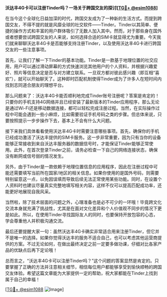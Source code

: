 **沃达丰4G卡可以注册Tinder吗？一场关于跨国交友的探讨[[TG💪+ @esim1088](https://t.me/s/esim1088)]**

在当今这个全球化日益加深的时代，跨国交友成为了一种新的生活方式。而提到跨国交友，不得不提的就是风靡全球的社交软件——Tinder。Tinder以其简单、便捷的操作方式和丰富的用户群体吸引了无数人加入其中。然而，对于那些身在国外或者想要尝试跨国交友的人来说，如何选择合适的SIM卡就显得尤为重要。今天我们就来聊聊沃达丰4G卡是否能够支持注册Tinder，以及使用沃达丰4G卡进行跨国交友的一些注意事项。

首先，让我们了解一下Tinder的基本功能。Tinder是一款基于地理位置的社交应用，用户可以通过滑动屏幕的方式快速浏览其他用户的个人资料，并根据兴趣爱好、照片等信息决定是否与对方建立联系。一旦双方都对彼此感兴趣（即互相“喜欢”），就可以开始聊天了。这种即时匹配机制使得Tinder成为了许多人在短时间内找到志同道合朋友的理想平台。

那么问题来了：沃达丰4G卡能否顺利地完成Tinder账号注册呢？答案是肯定的！只要你的手机支持4G网络并且已经安装了最新版本的Tinder应用程序，那么无论是通过Wi-Fi还是移动数据连接，都可以轻松完成注册过程。当然，在实际操作过程中可能会遇到一些小麻烦，比如需要验证手机号码之类的步骤。但总体来说，只要按照提示一步步操作下去，基本上不会有什么大问题。

接下来我们具体看看使用沃达丰4G卡时需要注意哪些事项。首先，确保你的手机已经成功激活了沃达丰提供的SIM卡服务。这一步非常重要，因为只有当你的设备能够正常接收到来自沃达丰服务器的数据信号时，才能保证Tinder能够正常使用。此外，在首次登录Tinder之前，请务必检查一下自己的网络连接状态，确保没有断网或信号弱的情况发生。

另外，由于Tinder是一款依赖于地理位置信息的应用程序，因此在注册过程中可能还需要填写当前所在国家/地区的相关信息。如果你使用的是国外号码，则需要特别留意这一点，以免因误填而导致后续无法正常使用某些功能。同时，在设置个人资料时也建议尽量真实完整地填写相关内容，这样不仅可以提高匹配成功率，还能更好地展现自我风采。

当然啦，除了技术层面的问题之外，心理准备也是必不可少的一环哦！毕竟跨文化交流本身就充满了挑战性，尤其是在面对文化差异和个人价值观不同步的情况下更是如此。所以，在使用Tinder寻找国际友人的同时，也要保持开放包容的心态，学会尊重他人并积极沟通交流。

最后还要提醒大家一句：虽然沃达丰4G卡确实非常适合用来注册Tinder，但它并不是唯一的选择。如果你觉得沃达丰的服务不适合自己，也可以考虑其他运营商提供的方案。不过无论如何，在做出最终决定之前一定要多做功课，仔细对比各家产品的优缺点后再下定论哦！

总而言之，“沃达丰4G卡可以注册Tinder吗？”这个问题的答案显然是肯定的。只要掌握了正确的方法并注意相关细节，相信每位用户都能够享受到愉快顺畅的跨国交友体验。希望这篇文章能为大家提供一定的帮助，祝大家都能在Tinder上找到属于自己的幸福！

[[TG💪+ @esim1088](https://t.me/s/esim1088) ![Image](https://i.postimg.cc/4NQfJmqS/Snipaste-2025-05-13-00-14-12.png)]